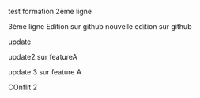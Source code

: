 test formation
2ème ligne

3ème ligne
Edition sur github
nouvelle edition sur github

update

update2 sur featureA 

update 3 sur feature A

COnflit 2